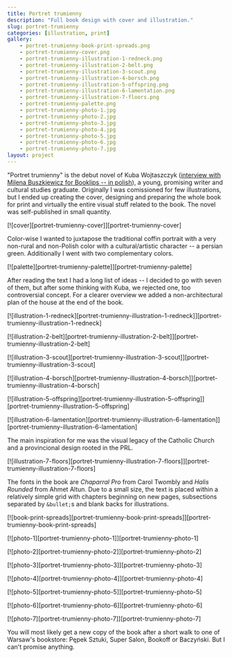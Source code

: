 ```yaml
---
title: Portret trumienny
description: "Full book design with cover and illustration."
slug: portret-trumienny
categories: [illustration, print]
gallery:
    - portret-trumienny-book-print-spreads.png
    - portret-trumienny-cover.png
    - portret-trumienny-illustration-1-redneck.png
    - portret-trumienny-illustration-2-belt.png
    - portret-trumienny-illustration-3-scout.png
    - portret-trumienny-illustration-4-borsch.png
    - portret-trumienny-illustration-5-offspring.png
    - portret-trumienny-illustration-6-lamentation.png
    - portret-trumienny-illustration-7-floors.png
    - portret-trumienny-palette.png
    - portret-trumienny-photo-1.jpg
    - portret-trumienny-photo-2.jpg
    - portret-trumienny-photo-3.jpg
    - portret-trumienny-photo-4.jpg
    - portret-trumienny-photo-5.jpg
    - portret-trumienny-photo-6.jpg
    - portret-trumienny-photo-7.jpg
layout: project
---
```


"Portret trumienny" is the debut novel of Kuba Wojtaszczyk ([interview with Milena Buszkiewicz for Booklips -- in polish](http://booklips.pl/wywiady/polski-portret-wywiad-z-kuba-wojtaszczykiem/)), a young, promising writer and cultural studies graduate. Originally I was comissioned for few illustrations, but I ended up creating the cover, designing and preparing the whole book for print and virtually the entire visual stuff related to the book. The novel was self-published in small quantity.

[![cover][portret-trumienny-cover]][portret-trumienny-cover]

Color-wise I wanted to juxtapose the traditional coffin portrait with a very non-rural and non-Polish color with a cultural/artistic character -- a persian green. Additionally I went with two complementary colors.

[![palette][portret-trumienny-palette]][portret-trumienny-palette]

After reading the text I had a long list of ideas -- I decided to go with seven of them, but after some thinking with Kuba, we rejected one, too controversial concept. For a clearer overview we added a non-architectural plan of the house at the end of the book.

[![illustration-1-redneck][portret-trumienny-illustration-1-redneck]][portret-trumienny-illustration-1-redneck]

[![illustration-2-belt][portret-trumienny-illustration-2-belt]][portret-trumienny-illustration-2-belt]

[![illustration-3-scout][portret-trumienny-illustration-3-scout]][portret-trumienny-illustration-3-scout]

[![illustration-4-borsch][portret-trumienny-illustration-4-borsch]][portret-trumienny-illustration-4-borsch]

[![illustration-5-offspring][portret-trumienny-illustration-5-offspring]][portret-trumienny-illustration-5-offspring]

[![illustration-6-lamentation][portret-trumienny-illustration-6-lamentation]][portret-trumienny-illustration-6-lamentation]

The main inspiration for me was the visual legacy of the Catholic Church and a provincional design rooted in the PRL.

[![illustration-7-floors][portret-trumienny-illustration-7-floors]][portret-trumienny-illustration-7-floors]

The fonts in the book are *Chaparral Pro* from Carol Twombly and *Halis Rounded* from Ahmet Altun. Due to a small size, the text is placed within a relatively simple grid with chapters beginning on new pages, subsections separated by `&bullet;`s and blank backs for illustrations.

[![book-print-spreads][portret-trumienny-book-print-spreads]][portret-trumienny-book-print-spreads]

[![photo-1][portret-trumienny-photo-1]][portret-trumienny-photo-1]

[![photo-2][portret-trumienny-photo-2]][portret-trumienny-photo-2]

[![photo-3][portret-trumienny-photo-3]][portret-trumienny-photo-3]

[![photo-4][portret-trumienny-photo-4]][portret-trumienny-photo-4]

[![photo-5][portret-trumienny-photo-5]][portret-trumienny-photo-5]

[![photo-6][portret-trumienny-photo-6]][portret-trumienny-photo-6]

[![photo-7][portret-trumienny-photo-7]][portret-trumienny-photo-7]

You will most likely get a new copy of the book after a short walk to one of Warsaw's bookstore: Pępek Sztuki, Super Salon, Bookoff or Baczyński. But I can't promise anything.
